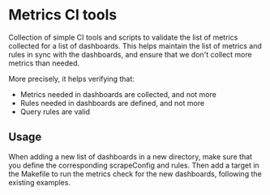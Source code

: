 # Metrics CI tools

Collection of simple CI tools and scripts to validate the list of metrics collected for a list of dashboards.
This helps maintain the list of metrics and rules in sync with the dashboards, and ensure that we don't collect
more metrics than needed.

More precisely, it helps verifying that:
* Metrics needed in dashboards are collected, and not more
* Rules needed in dashboards are defined, and not more
* Query rules are valid

## Usage

When adding a new list of dashboards in a new directory, make sure that you define the corresponding scrapeConfig and rules.
Then add a target in the Makefile to run the metrics check for the new dashboards, following the existing examples.
